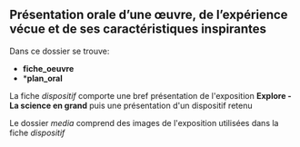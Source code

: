 ## Présentation orale d’une œuvre, de l’expérience vécue et de ses caractéristiques inspirantes

Dans ce dossier se trouve:

-  **fiche_oeuvre**
-  ***plan_oral**

La fiche *dispositif* comporte une bref présentation de l'exposition **Explore - La science en grand** puis une présentation d'un dispositif retenu


Le dossier *media* comprend des images de l'exposition utilisées dans la fiche *dispositif*
